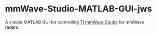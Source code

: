 # mmWave-Studio-MATLAB-GUI-jws
A simple MATLAB GUI for controlling [TI mmWave Studio](https://www.ti.com/tool/MMWAVE-STUDIO) for mmWave radars. 

